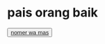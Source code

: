 <H1>pais orang baik</H1>
<button><a href="wa.me/6281935525551?text=mas+koe+ganteng">nomer wa mas</a></button>
